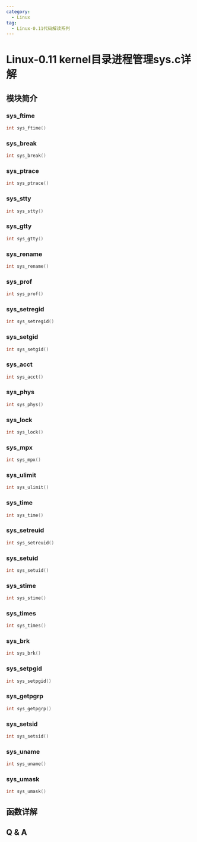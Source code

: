 ```yaml
---
category:
  - Linux
tag:
  - Linux-0.11代码解读系列
---
```


# Linux-0.11 kernel目录进程管理sys.c详解

## 模块简介

### sys_ftime
```c
int sys_ftime()
```

### sys_break
```c
int sys_break()
```

### sys_ptrace
```c
int sys_ptrace()
```


### sys_stty
```c
int sys_stty()
```

### sys_gtty
```c
int sys_gtty()
```

### sys_rename
```c
int sys_rename()
```

### sys_prof
```c
int sys_prof()
```

### sys_setregid
```c
int sys_setregid()
```

### sys_setgid
```c
int sys_setgid()
```

### sys_acct
```c
int sys_acct()
```

### sys_phys
```c
int sys_phys()
```

### sys_lock
```c
int sys_lock()
```


### sys_mpx
```c
int sys_mpx()
```

### sys_ulimit
```c
int sys_ulimit()
```

### sys_time
```c
int sys_time()
```

### sys_setreuid
```c
int sys_setreuid()
```

### sys_setuid
```c
int sys_setuid()
```

### sys_stime
```c
int sys_stime()
```

### sys_times
```c
int sys_times()
```

### sys_brk
```c
int sys_brk()
```

### sys_setpgid
```c
int sys_setpgid()
```

### sys_getpgrp
```c
int sys_getpgrp()
```

### sys_setsid
```c
int sys_setsid()
```

### sys_uname
```c
int sys_uname()
```

### sys_umask
```c
int sys_umask()
```

## 函数详解

## Q & A